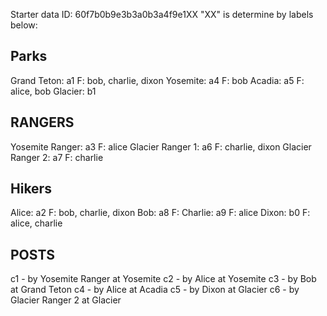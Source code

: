 Starter data ID: 60f7b0b9e3b3a0b3a4f9e1XX
"XX" is determine by labels below: 

## Parks

Grand Teton: a1
    F: bob, charlie, dixon
Yosemite: a4
    F: bob
Acadia: a5
    F: alice, bob
Glacier: b1

## RANGERS

Yosemite Ranger: a3
    F: alice
Glacier Ranger 1: a6
    F: charlie, dixon
Glacier Ranger 2: a7
    F: charlie

## Hikers

Alice: a2
    F: bob, charlie, dixon
Bob: a8
    F: 
Charlie: a9
    F: alice
Dixon: b0
    F: alice, charlie


## POSTS

c1 - by Yosemite Ranger at Yosemite
c2 - by Alice at Yosemite
c3 - by Bob at Grand Teton
c4 - by Alice at Acadia
c5 - by Dixon at Glacier
c6 - by Glacier Ranger 2 at Glacier